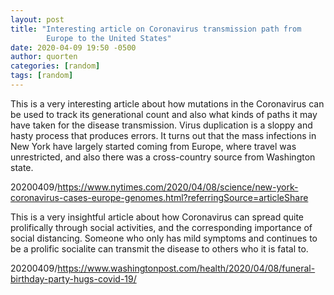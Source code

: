```yaml
---
layout: post
title: "Interesting article on Coronavirus transmission path from
        Europe to the United States"
date: 2020-04-09 19:50 -0500
author: quorten
categories: [random]
tags: [random]
---
```


This is a very interesting article about how mutations in the
Coronavirus can be used to track its generational count and also what
kinds of paths it may have taken for the disease transmission.  Virus
duplication is a sloppy and hasty process that produces errors.  It
turns out that the mass infections in New York have largely started
coming from Europe, where travel was unrestricted, and also there was
a cross-country source from Washington state.

20200409/https://www.nytimes.com/2020/04/08/science/new-york-coronavirus-cases-europe-genomes.html?referringSource=articleShare

This is a very insightful article about how Coronavirus can spread
quite prolifically through social activities, and the corresponding
importance of social distancing.  Someone who only has mild symptoms
and continues to be a prolific socialite can transmit the disease to
others who it is fatal to.

20200409/https://www.washingtonpost.com/health/2020/04/08/funeral-birthday-party-hugs-covid-19/
